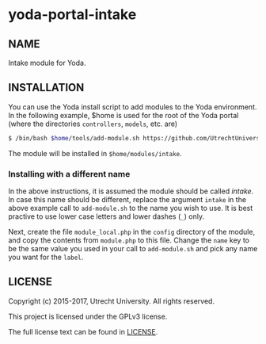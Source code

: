 yoda-portal-intake
====================

NAME
----

Intake module for Yoda.

INSTALLATION
------

You can use the Yoda install script to add modules to the Yoda environment.
In the following example, $home is used for the root of the Yoda portal (where the directories `controllers`, `models`, etc. are)
```sh
$ /bin/bash $home/tools/add-module.sh https://github.com/UtrechtUniversity/yoda-portal-intake intake
```
The module will be installed in `$home/modules/intake`.

### Installing with a different name
In the above instructions, it is assumed the module should be called _intake_. In case this name should be different, replace the argument `intake` in the above example call to `add-module.sh` to the name you wish to use. It is best practive to use lower case letters and lower dashes (`_`) only.

Next, create the file `module_local.php` in the `config` directory of the module, and copy the contents from `module.php` to this file. Change the `name` key to be the same value you used in your call to `add-module.sh` and pick any name you want for the `label`.

LICENSE
-------

Copyright (c) 2015-2017, Utrecht University. All rights reserved.

This project is licensed under the GPLv3 license.

The full license text can be found in [LICENSE](LICENSE).
